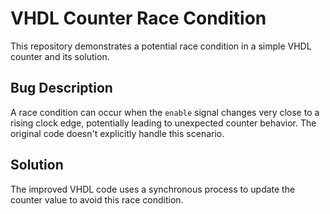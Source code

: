 # VHDL Counter Race Condition

This repository demonstrates a potential race condition in a simple VHDL counter and its solution.

## Bug Description

A race condition can occur when the `enable` signal changes very close to a rising clock edge, potentially leading to unexpected counter behavior. The original code doesn't explicitly handle this scenario. 

## Solution

The improved VHDL code uses a synchronous process to update the counter value to avoid this race condition.